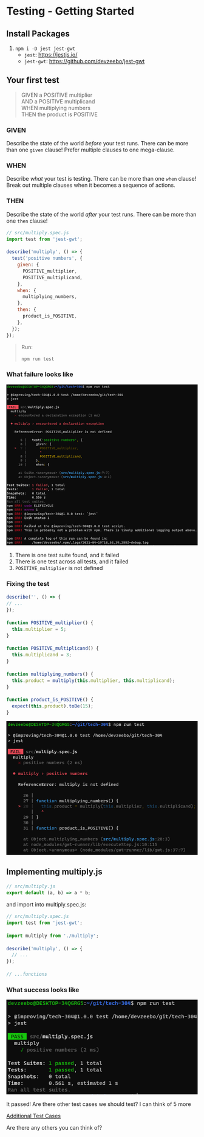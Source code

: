 # Testing - Getting Started

## Install Packages

1. `npm i -D jest jest-gwt`
   * `jest`: https://jestjs.io/
   * `jest-gwt`: https://github.com/devzeebo/jest-gwt

## Your first test

> GIVEN a POSITIVE multiplier<br />
> AND a POSITIVE multiplicand<br />
> WHEN multiplying numbers<br />
> THEN the product is POSITIVE<br />

### GIVEN
Describe the state of the world _before_ your test runs. There can be more
than one `given` clause! Prefer multiple clauses to one mega-clause.

### WHEN
Describe _what_ your test is testing. There can be more than one `when`
clause! Break out multiple clauses when it becomes a sequence of actions.

### THEN
Describe the state of the world _after_ your test runs. There can be more
than one `then` clause!

```javascript
// src/multiply.spec.js
import test from 'jest-gwt';

describe('multiply', () => {
  test('positive numbers', {
    given: {
      POSITIVE_multiplier,
      POSITIVE_multiplicand,
    },
    when: {
      multiplying_numbers,
    },
    then: {
      product_is_POSITIVE,
    },
  });
});
```

> Run:
> ```javascript
> npm run test
> ```

### What failure looks like

![test failure](./images/01_getting_started_test_failure.png)

1. There is one test suite found, and it failed
2. There is one test across all tests, and it failed
3. `POSITIVE_multiplier` is not defined

### Fixing the test

```javascript
describe('', () => {
// ...
});

function POSITIVE_multiplier() {
  this.multiplier = 5;
}

function POSITIVE_multiplicand() {
  this.multiplicand = 3;
}

function multiplying_numbers() {
  this.product = multiply(this.multiplier, this.multiplicand);
}

function product_is_POSITIVE() {
  expect(this.product).toBe(15);
}
```

![multiply is undefined](./images/01_getting_started_test_failure_no_multiply.png)

## Implementing multiply.js

```javascript
// src/multiply.js
export default (a, b) => a * b;
```

and import into multiply.spec.js:
```javascript
// src/multiply.spec.js
import test from 'jest-gwt';

import multiply from './multiply';

describe('multiply', () => {
  // ...
});

// ...functions
```

### What success looks like

![test succeeded](./images/01_getting_started_test_success.png)

It passed! Are there other test cases we should test? I can think of 5 more

[Additional Test Cases](./01_getting_started_all_cases.md)

Are there any others you can think of?